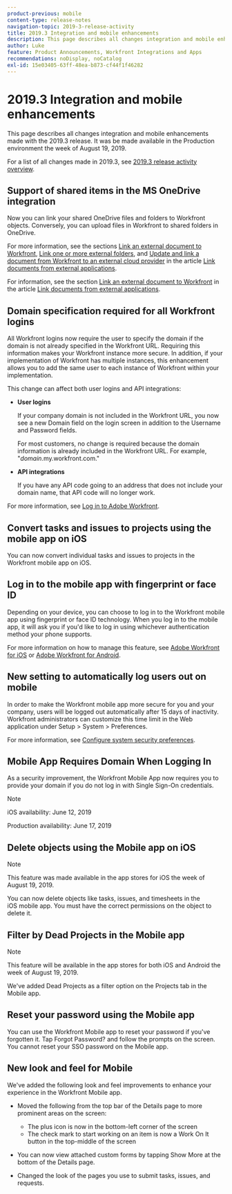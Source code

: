 ```yaml
---
product-previous: mobile
content-type: release-notes
navigation-topic: 2019-3-release-activity
title: 2019.3 Integration and mobile enhancements
description: This page describes all changes integration and mobile enhancements made with the 2019.3 release. It was be made available in the Production environment the week of August 19, 2019.
author: Luke
feature: Product Announcements, Workfront Integrations and Apps
recommendations: noDisplay, noCatalog
exl-id: 15e03405-63ff-48ea-b873-cf44f1f46282
---
```

# 2019.3 Integration and mobile enhancements

This page describes all changes integration and mobile enhancements made with the 2019.3 release. It was be made available in the Production environment the week of August 19, 2019.

For a list of all changes made in 2019.3, see [2019.3 release activity overview](../../../../product-announcements/product-releases/quarterly-release-archive/2019.3-release-activity/2019.3-release-activity-overview.md).

## Support of shared items in the MS OneDrive integration

Now you can link your shared OneDrive files and folders to Workfront objects. Conversely, you can upload files in Workfront to shared folders in OneDrive.

For more information, see the sections [Link an external document to Workfront](../../../../documents/adding-documents-to-workfront/link-documents-from-external-apps.md#linking-existing-documents), [Link one or more external folders](../../../../documents/adding-documents-to-workfront/link-documents-from-external-apps.md#linking-a-folder), and [Update and link a document from Workfront to an external cloud provider](../../../../documents/adding-documents-to-workfront/link-documents-from-external-apps.md#sending-documents) in the article [Link documents from external applications](../../../../documents/adding-documents-to-workfront/link-documents-from-external-apps.md).

For information, see the section [Link an external document to Workfront](../../../../documents/adding-documents-to-workfront/link-documents-from-external-apps.md#linking-existing-documents) in the article [Link documents from external applications](../../../../documents/adding-documents-to-workfront/link-documents-from-external-apps.md).

## Domain specification required for all Workfront logins

All Workfront logins now require the user to specify the domain if the domain is not already specified in the Workfront URL. Requiring this information makes your Workfront instance more secure. In addition, if your implementation of Workfront has multiple instances, this enhancement allows you to add the same user to each instance of Workfront within your implementation.

This change can affect both user logins and API&nbsp;integrations:

* **User logins**

  If your company domain is not included in the Workfront URL, you now see a new Domain field on the login screen in addition to the Username and Password fields.

  For most customers, no change is required because the domain information is already included in the Workfront URL. For example, "*domain*.my.workfront.com."

* **API integrations**

  If you have any API code going to an address that does not include your domain name, that API code will no longer work.

For more information, see [Log in to Adobe Workfront](../../../../workfront-basics/manage-your-account-and-profile/managing-your-workfront-account/log-in-to-workfront.md).

## Convert tasks and issues to projects using the mobile app on iOS

You can now convert individual tasks and issues to projects in the Workfront mobile app on iOS.

## Log in to the mobile app with fingerprint or face ID

Depending on your device, you can choose to log in to the Workfront mobile app using fingerprint or face ID technology. When you log in to the mobile app, it will ask you if you'd like to log in using whichever authentication method your phone supports.

For more information on how to manage this feature, see [Adobe Workfront for iOS](../../../../workfront-basics/mobile-apps/using-the-workfront-mobile-app/workfront-for-ios.md) or [Adobe Workfront for Android](../../../../workfront-basics/mobile-apps/using-the-workfront-mobile-app/workfront-for-android.md).

## New setting to automatically log users out on mobile

In order to make the Workfront mobile app more secure for you and your company, users will be logged out automatically after 15 days of inactivity. Workfront administrators can customize this time limit in the Web application under Setup > System > Preferences.

For more information, see [Configure system security preferences](../../../../administration-and-setup/manage-workfront/security/configure-security-preferences.md).

## Mobile App Requires Domain When Logging In

As a security improvement, the Workfront Mobile App now requires you to provide your domain if you do not log in with Single Sign-On credentials.

>[!NOTE]
>
>iOS availability:&nbsp;June 12, 2019
>
>Production availability:&nbsp;June 17, 2019

## Delete objects using the Mobile app on iOS

>[!NOTE]
>
>This feature was made available in the app stores for iOS&nbsp;the week of August 19, 2019.

You can now delete objects like tasks, issues, and timesheets in the iOS&nbsp;mobile app. You must have the correct permissions on the object to delete it.

## Filter by Dead Projects in the Mobile app

>[!NOTE]
>
>This feature will be available in the app stores for both iOS&nbsp;and Android the week of August 19, 2019.

We've added Dead Projects as a filter option on the Projects tab in the Mobile app.

## Reset your password using the Mobile app

You can use the Workfront Mobile app to reset your password if you've forgotten it. Tap Forgot Password? and follow the prompts on the screen. You cannot reset your SSO password on the Mobile app.

## New look and feel for Mobile

We've added the following look and feel improvements to enhance your experience in the Workfront Mobile app.

* Moved the following from the top bar of the Details page to more prominent areas on the screen:

   * The plus icon is now in the bottom-left corner of the screen
   * The check mark to start working on an item is now a Work On It button in the top-middle of the screen

* You can now view attached custom forms by tapping Show More at the bottom of the Details page.
* Changed the look of the pages you use to submit tasks, issues, and requests.

